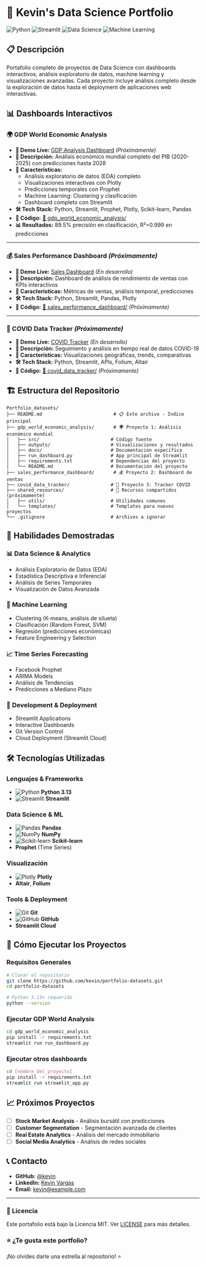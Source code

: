 # 🚀 Kevin's Data Science Portfolio

![Python](https://img.shields.io/badge/Python-3.13-blue)
![Streamlit](https://img.shields.io/badge/Streamlit-Dashboard-red)
![Data Science](https://img.shields.io/badge/Data%20Science-Portfolio-green)
![Machine Learning](https://img.shields.io/badge/Machine%20Learning-Advanced-orange)

## 📋 Descripción

Portafolio completo de proyectos de Data Science con dashboards interactivos, análisis exploratorio de datos, machine learning y visualizaciones avanzadas. Cada proyecto incluye análisis completo desde la exploración de datos hasta el deployment de aplicaciones web interactivas.

## 📊 Dashboards Interactivos

### 🌍 GDP World Economic Analysis
- **🚀 Demo Live:** [GDP Analysis Dashboard](https://gdp-analysis-kevin.streamlit.app) *(Próximamente)*
- **📝 Descripción:** Análisis económico mundial completo del PIB (2020-2025) con predicciones hasta 2028
- **🎯 Características:**
  - Análisis exploratorio de datos (EDA) completo
  - Visualizaciones interactivas con Plotly
  - Predicciones temporales con Prophet
  - Machine Learning: Clustering y clasificación
  - Dashboard completo con Streamlit
- **🛠 Tech Stack:** Python, Streamlit, Prophet, Plotly, Scikit-learn, Pandas
- **📁 Código:** [📂 gdp_world_economic_analysis/](./gdp_world_economic_analysis/)
- **📊 Resultados:** 89.5% precisión en clasificación, R²=0.999 en predicciones

---

### 💰 Sales Performance Dashboard *(Próximamente)*
- **🚀 Demo Live:** [Sales Dashboard](https://sales-dashboard-kevin.streamlit.app) *(En desarrollo)*
- **📝 Descripción:** Dashboard de análisis de rendimiento de ventas con KPIs interactivos
- **🎯 Características:** Métricas de ventas, análisis temporal, predicciones
- **🛠 Tech Stack:** Python, Streamlit, Pandas, Plotly
- **📁 Código:** [📂 sales_performance_dashboard/](./sales_performance_dashboard/) *(Próximamente)*

---

### 🦠 COVID Data Tracker *(Próximamente)*
- **🚀 Demo Live:** [COVID Tracker](https://covid-tracker-kevin.streamlit.app) *(En desarrollo)*
- **📝 Descripción:** Seguimiento y análisis en tiempo real de datos COVID-19
- **🎯 Características:** Visualizaciones geográficas, trends, comparativas
- **🛠 Tech Stack:** Python, Streamlit, APIs, Folium, Altair
- **📁 Código:** [📂 covid_data_tracker/](./covid_data_tracker/) *(Próximamente)*

## 🏗️ Estructura del Repositorio

```
Portfolio_datasets/
├── README.md                          # 📋 Este archivo - Índice principal
├── gdp_world_economic_analysis/       # 🌍 Proyecto 1: Análisis económico mundial
│   ├── src/                          # Código fuente
│   ├── outputs/                      # Visualizaciones y resultados
│   ├── docs/                         # Documentación específica
│   ├── run_dashboard.py              # App principal de Streamlit
│   ├── requirements.txt              # Dependencias del proyecto
│   └── README.md                     # Documentación del proyecto
├── sales_performance_dashboard/       # 💰 Proyecto 2: Dashboard de ventas
├── covid_data_tracker/               # 🦠 Proyecto 3: Tracker COVID
├── shared_resources/                 # 🔧 Recursos compartidos (próximamente)
│   ├── utils/                        # Utilidades comunes
│   └── templates/                    # Templates para nuevos proyectos
└── .gitignore                        # Archivos a ignorar
```

## 🎯 Habilidades Demostradas

### 📊 **Data Science & Analytics**
- Análisis Exploratorio de Datos (EDA)
- Estadística Descriptiva e Inferencial
- Análisis de Series Temporales
- Visualización de Datos Avanzada

### 🤖 **Machine Learning**
- Clustering (K-means, análisis de silueta)
- Clasificación (Random Forest, SVM)
- Regresión (predicciones económicas)
- Feature Engineering y Selection

### 📈 **Time Series Forecasting**
- Facebook Prophet
- ARIMA Models
- Análisis de Tendencias
- Predicciones a Mediano Plazo

### 🚀 **Development & Deployment**
- Streamlit Applications
- Interactive Dashboards
- Git Version Control
- Cloud Deployment (Streamlit Cloud)

## 🛠️ Tecnologías Utilizadas

### **Lenguajes & Frameworks**
- ![Python](https://img.shields.io/badge/Python-3776AB?style=flat&logo=python&logoColor=white) **Python 3.13**
- ![Streamlit](https://img.shields.io/badge/Streamlit-FF4B4B?style=flat&logo=streamlit&logoColor=white) **Streamlit**

### **Data Science & ML**
- ![Pandas](https://img.shields.io/badge/Pandas-150458?style=flat&logo=pandas&logoColor=white) **Pandas**
- ![NumPy](https://img.shields.io/badge/NumPy-013243?style=flat&logo=numpy&logoColor=white) **NumPy**
- ![Scikit-learn](https://img.shields.io/badge/Scikit--learn-F7931E?style=flat&logo=scikit-learn&logoColor=white) **Scikit-learn**
- **Prophet** (Time Series)

### **Visualización**
- ![Plotly](https://img.shields.io/badge/Plotly-3F4F75?style=flat&logo=plotly&logoColor=white) **Plotly**
- **Altair**, **Folium**

### **Tools & Deployment**
- ![Git](https://img.shields.io/badge/Git-F05032?style=flat&logo=git&logoColor=white) **Git**
- ![GitHub](https://img.shields.io/badge/GitHub-181717?style=flat&logo=github&logoColor=white) **GitHub**
- **Streamlit Cloud**

## 🚀 Cómo Ejecutar los Proyectos

### **Requisitos Generales**
```bash
# Clonar el repositorio
git clone https://github.com/kevin/portfolio-datasets.git
cd portfolio-datasets

# Python 3.13+ requerido
python --version
```

### **Ejecutar GDP World Analysis**
```bash
cd gdp_world_economic_analysis
pip install -r requirements.txt
streamlit run run_dashboard.py
```

### **Ejecutar otros dashboards**
```bash
cd [nombre_del_proyecto]
pip install -r requirements.txt
streamlit run streamlit_app.py
```

## 📈 Próximos Proyectos

- [ ] **Stock Market Analysis** - Análisis bursátil con predicciones
- [ ] **Customer Segmentation** - Segmentación avanzada de clientes
- [ ] **Real Estate Analytics** - Análisis del mercado inmobiliario
- [ ] **Social Media Analytics** - Análisis de redes sociales

## 📞 Contacto

- **GitHub:** [@kevin](https://github.com/kevin)
- **LinkedIn:** [Kevin Vargas](https://linkedin.com/in/kevin-vargas)
- **Email:** kevin@example.com

---

### 📄 Licencia
Este portafolio está bajo la Licencia MIT. Ver [LICENSE](LICENSE) para más detalles.

### ⭐ ¿Te gusta este portfolio?
¡No olvides darle una estrella al repositorio! ⭐